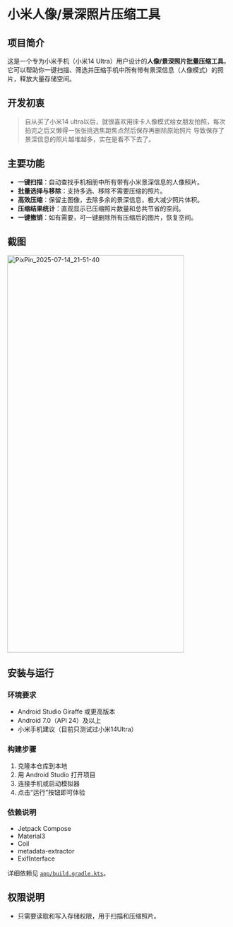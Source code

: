 # 小米人像/景深照片压缩工具

## 项目简介

这是一个专为小米手机（小米14 Ultra）用户设计的**人像/景深照片批量压缩工具**。  
它可以帮助你一键扫描、筛选并压缩手机中所有带有景深信息（人像模式）的照片，释放大量存储空间。

## 开发初衷

> 自从买了小米14 ultra以后，就很喜欢用徕卡人像模式给女朋友拍照，每次拍完之后又懒得一张张挑选焦距焦点然后保存再删除原始照片
> 导致保存了景深信息的照片越堆越多，实在是看不下去了。

## 主要功能

- **一键扫描**：自动查找手机相册中所有带有小米景深信息的人像照片。
- **批量选择与移除**：支持多选、移除不需要压缩的照片。
- **高效压缩**：保留主图像，去除多余的景深信息，极大减少照片体积。
- **压缩结果统计**：直观显示已压缩照片数量和总共节省的空间。
- **一键撤销**：如有需要，可一键删除所有压缩后的图片，恢复空间。

## 截图

<img src="https://github.com/user-attachments/assets/d8a18bee-4ec1-4afc-9931-761dcadba812" alt="PixPin_2025-07-14_21-51-40" width="400" height="900">


## 安装与运行

### 环境要求

- Android Studio Giraffe 或更高版本
- Android 7.0（API 24）及以上
- 小米手机建议（目前只测试过小米14Ultra）

### 构建步骤

1. 克隆本仓库到本地
2. 用 Android Studio 打开项目
3. 连接手机或启动模拟器
4. 点击“运行”按钮即可体验

### 依赖说明

- Jetpack Compose
- Material3
- Coil
- metadata-extractor
- ExifInterface

详细依赖见 [`app/build.gradle.kts`](app/build.gradle.kts)。

## 权限说明

- 只需要读取和写入存储权限，用于扫描和压缩照片。
